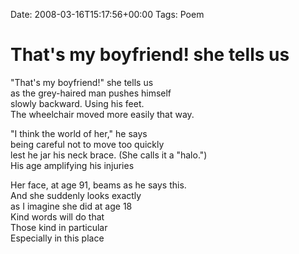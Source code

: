 Date: 2008-03-16T15:17:56+00:00
Tags: Poem

# That's my boyfriend! she tells us

"That's my boyfriend!" she tells us  
as the grey-haired man pushes himself  
slowly backward. Using his feet.  
The wheelchair moved more easily that way.  
  
"I think the world of her," he says  
being careful not to move too quickly  
lest he jar his neck brace. (She calls it a "halo.")  
His age amplifying his injuries  
  
Her face, at age 91, beams as he says this.  
And she suddenly looks exactly  
as I imagine she did at age 18  
Kind words will do that  
Those kind in particular  
Especially in this place  
